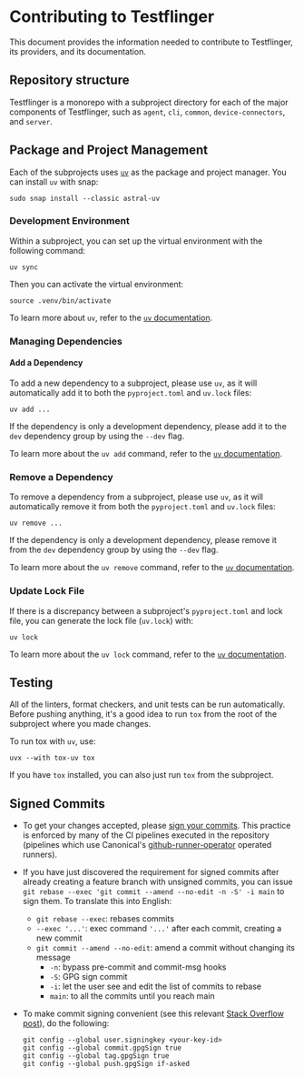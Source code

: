 # Contributing to Testflinger

This document provides the information needed to contribute to Testflinger,
its providers, and its documentation.

## Repository structure

Testflinger is a monorepo with a subproject directory for each of the major
components of Testflinger, such as `agent`, `cli`, `common`,
`device-connectors`, and `server`.

## Package and Project Management

Each of the subprojects uses [`uv`][uv] as the package and project manager.
You can install `uv` with snap:

```shell
sudo snap install --classic astral-uv
```

### Development Environment

Within a subproject, you can set up the virtual environment with the following
command:

```shell
uv sync
```

Then you can activate the virtual environment:

```shell
source .venv/bin/activate
```

To learn more about `uv`, refer to the [`uv` documentation][uv].

### Managing Dependencies

#### Add a Dependency

To add a new dependency to a subproject, please use `uv`, as
it will automatically add it to both the `pyproject.toml` and `uv.lock` files:

```shell
uv add ...
```

If the dependency is only a development dependency, please add it to the `dev`
dependency group by using the `--dev` flag.

To learn more about the `uv add` command, refer to the
[`uv` documentation][uv-add].

### Remove a Dependency

To remove a dependency from a subproject, please use `uv`, as
it will automatically remove it from both the `pyproject.toml` and `uv.lock`
files:

```shell
uv remove ...
```

If the dependency is only a development dependency, please remove it from the
`dev` dependency group by using the `--dev` flag.

To learn more about the `uv remove` command, refer to the
[`uv` documentation][uv-remove].

### Update Lock File

If there is a discrepancy between a subproject's `pyproject.toml` and lock file,
you can generate the lock file (`uv.lock`) with:

```shell
uv lock
```

To learn more about the `uv lock` command, refer to the
[`uv` documentation][uv-lock].

## Testing

All of the linters, format checkers, and unit tests can be run automatically.
Before pushing anything, it's a good idea to run `tox` from the root of the
subproject where you made changes.

To run tox with `uv`, use:

```shell
uvx --with tox-uv tox
```

If you have `tox` installed, you can also just run `tox` from the subproject.

## Signed Commits

- To get your changes accepted, please [sign your commits][signing-commits].
  This practice is enforced by many of the CI pipelines executed in the
  repository (pipelines which use Canonical's [github-runner-operator] operated
  runners).
- If you have just discovered the requirement for signed commits after already
  creating a feature branch with unsigned commits, you can issue
  `git rebase --exec 'git commit --amend --no-edit -n -S' -i main` to sign them.
  To translate this into English:
  - `git rebase --exec`: rebases commits
  - `--exec '...'`: exec command `'...'` after each commit, creating a new commit
  - `git commit --amend --no-edit`: amend a commit without changing its message
    - `-n`: bypass pre-commit and commit-msg hooks
    - `-S`: GPG sign commit
    - `-i`: let the user see and edit the list of commits to rebase
    - `main`: to all the commits until you reach main
- To make commit signing convenient (see this relevant
  [Stack Overflow post][autosign-commits]), do the following:

  ```shell
  git config --global user.signingkey <your-key-id>
  git config --global commit.gpgSign true
  git config --global tag.gpgSign true
  git config --global push.gpgSign if-asked
  ```

[uv]: https://docs.astral.sh/uv
[uv-add]: https://docs.astral.sh/uv/reference/cli/#uv-add
[uv-remove]: https://docs.astral.sh/uv/reference/cli/#uv-remove
[uv-lock]: https://docs.astral.sh/uv/reference/cli/#uv-lock
[signing-commits]: https://docs.github.com/en/authentication/managing-commit-signature-verification/signing-commits
[github-runner-operator]: https://github.com/canonical/github-runner-operator
[autosign-commits]: https://stackoverflow.com/a/70484849/504931
